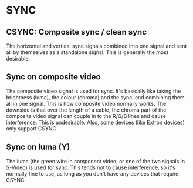 # SYNC

## CSYNC: Composite sync / clean sync

The horizontal and vertical sync signals combined into one signal and sent all by themselves as a standalone signal. This is generally the most desirable.

## Sync on composite video

The composite video signal is used for sync. It's basically like taking the brightness (luma), the colour (chroma) and the sync, and combining them all in one signal. This is how composite video normally works. The downside is that over the length of a cable, the chroma part of the composite video signal can couple in to the R/G/B lines and cause interference. This is undesirable. Also, some devices (like Extron devices) only support CSYNC.

## Sync on luma (Y)

The luma (the green wire in component video, or one of the two signals in S-Video) is used for sync.
This tends not to cause interference, so it's normally fine to use, as long as you don't have any devices that require CSYNC.
